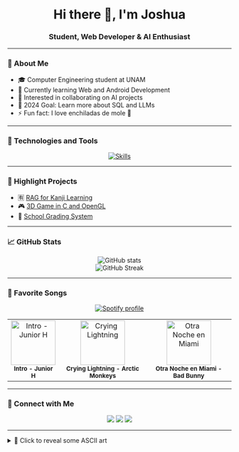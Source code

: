 <h1 align="center">Hi there 👋, I'm Joshua</h1>
<h3 align="center">Student, Web Developer & AI Enthusiast</h3>

---

### 🚀 About Me
- 🎓 Computer Engineering student at UNAM  
- 🌱 Currently learning Web and Android Development  
- 🤖 Interested in collaborating on AI projects  
- 🎯 2024 Goal: Learn more about SQL and LLMs  
- ⚡ Fun fact: I love enchiladas de mole 🌯

---

### 🧰 Technologies and Tools
<p align="center">
  <a href="https://skillicons.dev">
    <img src="https://skillicons.dev/icons?i=py,java,c,php,js,html,css,laravel,react,django,mysql,git,github,linux,vscode&perline=8" alt="Skills" />
  </a>
</p>

---

### 🌟 Highlight Projects
- 🈶 [RAG for Kanji Learning](https://github.com/joshuaqm/rag-sensei)  
- 🎮 [3D Game in C and OpenGL](https://github.com/joshuaqm/319098147_proyectoFinal_gpo05)  
- 🏫 [School Grading System](https://github.com/joshuaqm/SistemaCalificaciones)

---

### 📈 GitHub Stats
<p align="center">
  <img src="https://github-readme-stats.vercel.app/api?username=joshuaqm&show_icons=true&theme=radical&hide_border=false" alt="GitHub stats" />
  <br>
  <img src="https://github-readme-streak-stats.herokuapp.com?user=joshuaqm&theme=radical&hide_border=false" alt="GitHub Streak" />
</p>

---

### 🎵 Favorite Songs
<p align="center">
  <a href="https://open.spotify.com/user/785dmq44tly4z0jvyjpl6fslq?si=9ab206cc9e744954">
    <img src="https://img.shields.io/badge/Spotify-%231DB954.svg?&style=for-the-badge&logo=spotify&logoColor=white" alt="Spotify profile" />
  </a>
</p>

<table align="center">
  <tr>
    <td align="center">
      <a href="https://www.youtube.com/watch?v=y3JcRIfX5Ao"><img src="https://e-cdn-images.dzcdn.net/images/cover/017bcf2835f0623903c841a7b60ce0a2/264x264-000000-80-0-0.jpg" width="100px" alt="Intro - Junior H" /></a>
      <br><sub><b>Intro - Junior H</b></sub>
    </td>
    <td align="center">
      <a href="https://www.youtube.com/watch?v=fLsBJPlGIDU"><img src="https://upload.wikimedia.org/wikipedia/en/2/20/Arcticmonkeys-humbug.jpg" width="100px" alt="Crying Lightning" /></a>
      <br><sub><b>Crying Lightning - Arctic Monkeys</b></sub>
    </td>
    <td align="center">
      <a href="https://www.youtube.com/watch?v=hoQmSA6MRAk"><img src="https://agujarocosa.files.wordpress.com/2019/01/49635244_750725488660544_6890404531050381312_n.jpg" width="100px" alt="Otra Noche en Miami" /></a>
      <br><sub><b>Otra Noche en Miami - Bad Bunny</b></sub>
    </td>
  </tr>
</table>

---

### 🤝 Connect with Me
<p align="center">
  <a href="https://twitter.com/YoshiQuinteroM"><img src="https://img.shields.io/badge/Twitter-%231DA1F2.svg?&style=for-the-badge&logo=twitter&logoColor=white"/></a>
  <a href="https://www.linkedin.com/in/joshuaquinterom/"><img src="https://img.shields.io/badge/LinkedIn-%230077B5.svg?&style=for-the-badge&logo=linkedin&logoColor=white"/></a>
  <a href="https://www.instagram.com/yoshi.php"><img src="https://img.shields.io/badge/Instagram-%23E4405F.svg?&style=for-the-badge&logo=instagram&logoColor=white"/></a>
</p>

---

<details>
<summary>🎨 Click to reveal some ASCII art</summary>

```
(︶︿︶)↗ GitHub made me like this
```

</details>
